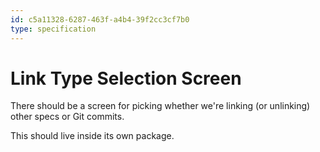 ```yaml
---
id: c5a11328-6287-463f-a4b4-39f2cc3cf7b0
type: specification
---
```


# Link Type Selection Screen

There should be a screen for picking whether we're linking (or unlinking) other specs or Git commits.

This should live inside its own package.
